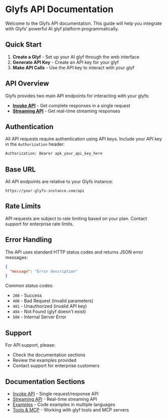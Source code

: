 # Glyfs API Documentation

Welcome to the Glyfs API documentation. This guide will help you integrate with Glyfs' powerful AI glyf platform programmatically.

## Quick Start

1. **Create a Glyf** - Set up your AI glyf through the web interface
2. **Generate API Key** - Create an API key for your glyf
3. **Make API Calls** - Use the API key to interact with your glyf

## API Overview

Glyfs provides two main API endpoints for interacting with your glyfs:

- **[Invoke API](./invoke-api.md)** - Get complete responses in a single request
- **[Streaming API](./streaming-api.md)** - Get real-time streaming responses

## Authentication

All API requests require authentication using API keys. Include your API key in the `Authorization` header:

```bash
Authorization: Bearer apk_your_api_key_here
```

## Base URL

All API endpoints are relative to your Glyfs instance:

```
https://your-glyfs-instance.com/api
```

## Rate Limits

API requests are subject to rate limiting based on your plan. Contact support for enterprise rate limits.

## Error Handling

The API uses standard HTTP status codes and returns JSON error messages:

```json
{
  "message": "Error description"
}
```

Common status codes:
- `200` - Success
- `400` - Bad Request (invalid parameters)
- `401` - Unauthorized (invalid API key)
- `404` - Not Found (glyf doesn't exist)
- `500` - Internal Server Error

## Support

For API support, please:
- Check the documentation sections
- Review the examples provided
- Contact support for enterprise customers

## Documentation Sections

- [Invoke API](./invoke-api.md) - Single request/response API
- [Streaming API](./streaming-api.md) - Real-time streaming API
- [Examples](./examples.md) - Code examples in multiple languages
- [Tools & MCP](./tools.md) - Working with glyf tools and MCP servers